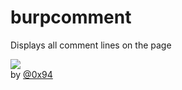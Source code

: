 # burpcomment
Displays all comment lines on the page

<img src="https://raw.githubusercontent.com/antichown/burpcomment/master/host.png">
<br>
by <a href=http://twitter.com/0x94>@0x94</a>

